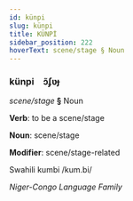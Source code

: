 ```yaml
---
id: künpi
slug: künpi
title: KÜNPİ
sidebar_position: 222
hoverText: scene/stage § Noun
---
```


### künpi&emsp;<span kind="abugida">ɔ̃ʄʋɟ</span>

*scene/stage* **§** Noun

**Verb**: to be a scene/stage

**Noun**: scene/stage

**Modifier**: scene/stage-related

Swahili kumbi /kum.bi/

*Niger-Congo Language Family*